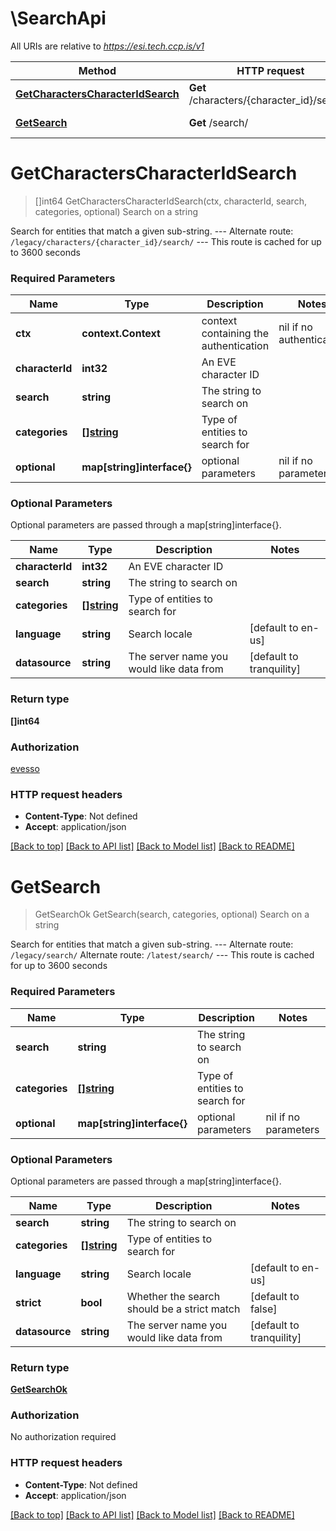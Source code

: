# \SearchApi

All URIs are relative to *https://esi.tech.ccp.is/v1*

Method | HTTP request | Description
------------- | ------------- | -------------
[**GetCharactersCharacterIdSearch**](SearchApi.md#GetCharactersCharacterIdSearch) | **Get** /characters/{character_id}/search/ | Search on a string
[**GetSearch**](SearchApi.md#GetSearch) | **Get** /search/ | Search on a string


# **GetCharactersCharacterIdSearch**
> []int64 GetCharactersCharacterIdSearch(ctx, characterId, search, categories, optional)
Search on a string

Search for entities that match a given sub-string.  ---  Alternate route: `/legacy/characters/{character_id}/search/`   ---  This route is cached for up to 3600 seconds

### Required Parameters

Name | Type | Description  | Notes
------------- | ------------- | ------------- | -------------
 **ctx** | **context.Context** | context containing the authentication | nil if no authentication
  **characterId** | **int32**| An EVE character ID | 
  **search** | **string**| The string to search on | 
  **categories** | [**[]string**](string.md)| Type of entities to search for | 
 **optional** | **map[string]interface{}** | optional parameters | nil if no parameters

### Optional Parameters
Optional parameters are passed through a map[string]interface{}.

Name | Type | Description  | Notes
------------- | ------------- | ------------- | -------------
 **characterId** | **int32**| An EVE character ID | 
 **search** | **string**| The string to search on | 
 **categories** | [**[]string**](string.md)| Type of entities to search for | 
 **language** | **string**| Search locale | [default to en-us]
 **datasource** | **string**| The server name you would like data from | [default to tranquility]

### Return type

**[]int64**

### Authorization

[evesso](../README.md#evesso)

### HTTP request headers

 - **Content-Type**: Not defined
 - **Accept**: application/json

[[Back to top]](#) [[Back to API list]](../README.md#documentation-for-api-endpoints) [[Back to Model list]](../README.md#documentation-for-models) [[Back to README]](../README.md)

# **GetSearch**
> GetSearchOk GetSearch(search, categories, optional)
Search on a string

Search for entities that match a given sub-string.  ---  Alternate route: `/legacy/search/`  Alternate route: `/latest/search/`   ---  This route is cached for up to 3600 seconds

### Required Parameters

Name | Type | Description  | Notes
------------- | ------------- | ------------- | -------------
  **search** | **string**| The string to search on | 
  **categories** | [**[]string**](string.md)| Type of entities to search for | 
 **optional** | **map[string]interface{}** | optional parameters | nil if no parameters

### Optional Parameters
Optional parameters are passed through a map[string]interface{}.

Name | Type | Description  | Notes
------------- | ------------- | ------------- | -------------
 **search** | **string**| The string to search on | 
 **categories** | [**[]string**](string.md)| Type of entities to search for | 
 **language** | **string**| Search locale | [default to en-us]
 **strict** | **bool**| Whether the search should be a strict match | [default to false]
 **datasource** | **string**| The server name you would like data from | [default to tranquility]

### Return type

[**GetSearchOk**](get_search_ok.md)

### Authorization

No authorization required

### HTTP request headers

 - **Content-Type**: Not defined
 - **Accept**: application/json

[[Back to top]](#) [[Back to API list]](../README.md#documentation-for-api-endpoints) [[Back to Model list]](../README.md#documentation-for-models) [[Back to README]](../README.md)

